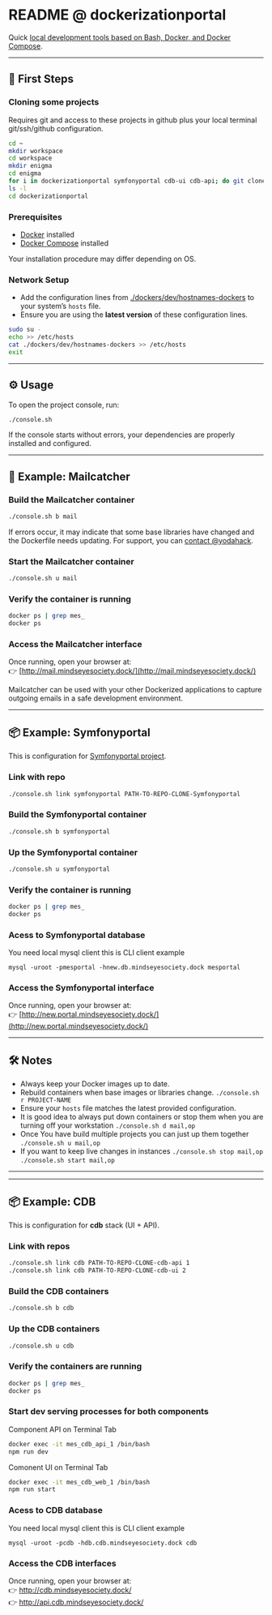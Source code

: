 # README @ dockerizationportal

Quick [local development tools based on Bash, Docker, and Docker Compose](https://github.com/grzechowski/dockerization).

---

## 🚀 First Steps

### Cloning some projects

Requires git and access to these projects in github plus your local terminal git/ssh/github configuration.

```bash
cd ~
mkdir workspace
cd workspace
mkdir enigma
cd enigma
for i in dockerizationportal symfonyportal cdb-ui cdb-api; do git clone git@github.com:MindsEyeSociety/$i.git; done
ls -l 
cd dockerizationportal
```

### Prerequisites
- [Docker](https://docs.docker.com/get-docker/) installed  
- [Docker Compose](https://docs.docker.com/compose/install/) installed

Your installation procedure may differ depending on OS.

### Network Setup
- Add the configuration lines from [./dockers/dev/hostnames-dockers](./dockers/dev/hostnames-dockers) to your system’s `hosts` file.  
- Ensure you are using the **latest version** of these configuration lines.

```bash
sudo su -
echo >> /etc/hosts
cat ./dockers/dev/hostnames-dockers >> /etc/hosts
exit
```

---

## ⚙️ Usage

To open the project console, run:

```bash
./console.sh
```

If the console starts without errors, your dependencies are properly installed and configured.

---

## 📨 Example: Mailcatcher

### Build the Mailcatcher container
```bash
./console.sh b mail
```

If errors occur, it may indicate that some base libraries have changed and the Dockerfile needs updating. For support, you can [contact @yodahack](https://github.com/yodahack).

### Start the Mailcatcher container
```bash
./console.sh u mail
```

### Verify the container is running
```bash
docker ps | grep mes_
docker ps
```

### Access the Mailcatcher interface
Once running, open your browser at:  
👉 [http://mail.mindseyesociety.dock/](http://mail.mindseyesociety.dock/)  

Mailcatcher can be used with your other Dockerized applications to capture outgoing emails in a safe development environment.

---

## 📦 Example: Symfonyportal

This is configuration for [Symfonyportal project](https://github.com/MindsEyeSociety/symfonyportal).

### Link with repo

```bash
./console.sh link symfonyportal PATH-TO-REPO-CLONE-Symfonyportal
```

### Build the Symfonyportal container
```bash
./console.sh b symfonyportal
```

### Up the Symfonyportal container
```bash
./console.sh u symfonyportal
```

### Verify the container is running
```bash
docker ps | grep mes_
docker ps
```

### Acess to Symfonyportal database

You need local mysql client this is CLI client example

```
mysql -uroot -pmesportal -hnew.db.mindseyesociety.dock mesportal
```

### Access the Symfonyportal interface
Once running, open your browser at:  
👉 [http://new.portal.mindseyesociety.dock/](http://new.portal.mindseyesociety.dock/) 

---

## 🛠 Notes
- Always keep your Docker images up to date.  
- Rebuild containers when base images or libraries change. ``./console.sh r PROJECT-NAME``
- Ensure your `hosts` file matches the latest provided configuration.
- It is good idea to always put down containers or stop them when you are turning off your workstation ``./console.sh d mail,op``
- Once You have build multiple projects you can just up them together ``./console.sh u mail,op``
- If you want to keep live changes in instances ``./console.sh stop mail,op`` ``./console.sh start mail,op``

---

---

## 📦 Example: CDB

This is configuration for **cdb** stack (UI + API).

### Link with repos

```bash
./console.sh link cdb PATH-TO-REPO-CLONE-cdb-api 1
./console.sh link cdb PATH-TO-REPO-CLONE-cdb-ui 2
```

### Build the CDB containers
```bash
./console.sh b cdb
```

### Up the CDB containers
```bash
./console.sh u cdb
```

### Verify the containers are running
```bash
docker ps | grep mes_
docker ps
```

### Start dev serving processes for both components

Component API on Terminal Tab

```bash
docker exec -it mes_cdb_api_1 /bin/bash
npm run dev
```

Comonent UI on Terminal Tab

```bash
docker exec -it mes_cdb_web_1 /bin/bash
npm run start
```

### Acess to CDB database

You need local mysql client this is CLI client example

```
mysql -uroot -pcdb -hdb.cdb.mindseyesociety.dock cdb
```

### Access the CDB interfaces
Once running, open your browser at:  
👉 http://cdb.mindseyesociety.dock/  
👉 http://api.cdb.mindseyesociety.dock/
